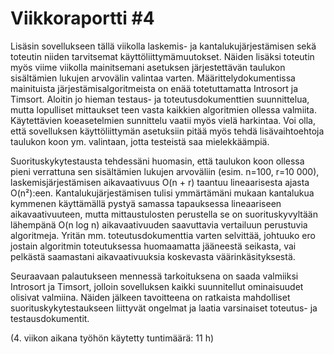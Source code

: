 # Viikkoraportti #4

Lisäsin sovellukseen tällä viikolla laskemis- ja kantalukujärjestämisen sekä toteutin niiden tarvitsemat käyttöliittymämuutokset. Näiden lisäksi toteutin myös viime viikolla mainitsemani asetuksen järjestettävän taulukon sisältämien lukujen arvovälin valintaa varten. Määrittelydokumentissa mainituista järjestämisalgoritmeista on enää totetuttamatta Introsort ja Timsort. Aloitin jo hieman testaus- ja toteutusdokumenttien suunnittelua, mutta lopulliset mittaukset teen vasta kaikkien algoritmien ollessa valmiita. Käytettävien koeasetelmien sunnittelu vaatii myös vielä harkintaa. Voi olla, että sovelluksen käyttöliittymän asetuksiin pitää myös tehdä lisävaihtoehtoja taulukon koon ym. valintaan, jotta testeistä saa mielekkäämpiä.

Suorituskykytestausta tehdessäni huomasin, että taulukon koon ollessa pieni verrattuna sen sisältämien lukujen arvoväliin (esim. n=100, r=10 000), laskemisjärjestämisen aikavaativuus O(n + r) taantuu lineaarisesta ajasta O(n²):een. Kantalukujärjestämisen tulisi ymmärtämäni mukaan kantalukua kymmenen käyttämällä pystyä samassa tapauksessa lineaariseen aikavaativuuteen, mutta mittaustulosten perustella se on suorituskyvyltään lähempänä O(n log n) aikavaativuuden saavuttavia vertailuun perustuvia algoritmeja. Yritän mm. toteutusdokumenttia varten selvittää, johtuuko ero jostain algoritmin toteutuksessa huomaamatta jääneestä seikasta, vai pelkästä saamastani aikavaativuuksia koskevasta väärinkäsityksestä.

Seuraavaan palautukseen mennessä tarkoituksena on saada valmiiksi Introsort ja Timsort, jolloin sovelluksen kaikki suunnitellut ominaisuudet olisivat valmiina. Näiden jälkeen tavoitteena on ratkaista mahdolliset suorituskykytestaukseen liittyvät ongelmat ja laatia varsinaiset toteutus- ja testausdokumentit.

(4. viikon aikana työhön käytetty tuntimäärä: 11 h)